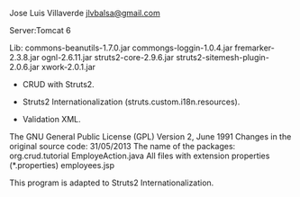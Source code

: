Jose Luis Villaverde
jlvbalsa@gmail.com

Server:Tomcat 6

Lib:
commons-beanutils-1.7.0.jar
commongs-loggin-1.0.4.jar
fremarker-2.3.8.jar
ognl-2.6.11.jar
struts2-core-2.9.6.jar
struts2-sitemesh-plugin-2.0.6.jar
xwork-2.0.1.jar


- CRUD with Struts2.

- Struts2 Internationalization (struts.custom.i18n.resources).

- Validation XML.

The GNU General Public License (GPL) Version 2, June 1991
Changes in the original source code:
31/05/2013
The name of the packages: org.crud.tutorial
EmployeAction.java 
All files with extension properties (*.properties)
employees.jsp

This program is adapted to Struts2 Internationalization.


